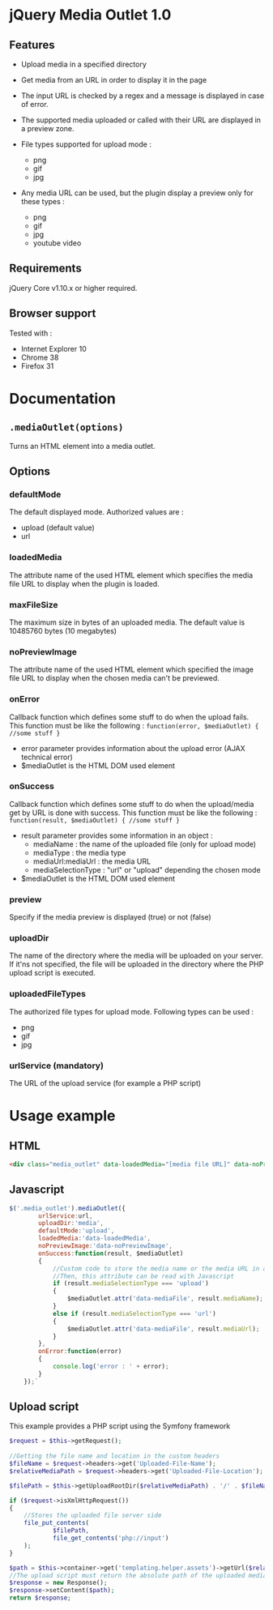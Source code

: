 # jQuery Media Outlet 1.0

Features
--------

- Upload media in a specified directory
- Get media from an URL in order to display it in the page
- The input URL is checked by a regex and a message is displayed in case of error.
- The supported media uploaded or called with their URL are displayed in a preview zone.

- File types supported for upload mode :
  - png
  - gif
  - jpg

- Any media URL can be used, but the plugin display a preview only for these types :
  - png
  - gif
  - jpg
  - youtube video

Requirements
------------
jQuery Core v1.10.x or higher required.

Browser support
---------------
Tested with :

- Internet Explorer 10
-	Chrome 38
- Firefox 31

Documentation
=============
`.mediaOutlet(options)`
--------------------
Turns an HTML element into a media outlet.

Options
-------

### defaultMode
The default displayed mode. Authorized values are :
- upload (default value)
- url

### loadedMedia
The attribute name of the used HTML element which specifies the media file URL to display when the plugin is loaded.

### maxFileSize
The maximum size in bytes of an uploaded media. The default value is 10485760 bytes (10 megabytes)

### noPreviewImage
The attribute name of the used HTML element which specified the image file URL to display when the chosen media can't be previewed.

### onError
Callback function which defines some stuff to do when the upload fails.
This function must be like the following : `function(error, $mediaOutlet) { //some stuff }`
- error parameter provides information about the upload error (AJAX technical error)
- $mediaOutlet is the HTML DOM used element  

### onSuccess
Callback function which defines some stuff to do when the upload/media get by URL is done with success.
This function must be like the following : `function(result, $mediaOutlet) { //some stuff }`
- result parameter provides some information in an object :
  - mediaName : the name of the uploaded file (only for upload mode)
  - mediaType : the media type 
  - mediaUrl:mediaUrl : the media URL
  - mediaSelectionType : "url" or "upload" depending the chosen mode
- $mediaOutlet is the HTML DOM used element  

### preview
Specify if the media preview is displayed (true) or not (false)

### uploadDir
The name of the directory where the media will be uploaded on your server. If it'ns not specified, the file will be uploaded in the directory where the PHP upload script is executed.

### uploadedFileTypes
The authorized file types for upload mode. Following types can be used :
- png
- gif
- jpg

### urlService (mandatory)
The URL of the upload service (for example a PHP script)

Usage example
=============

HTML
----

```html
<div class="media_outlet" data-loadedMedia="[media file URL]" data-noPreviewImage="[image URL]" data-mediaFile="" ></div>`
```
Javascript
----------

```javascript
$('.media_outlet').mediaOutlet({
        urlService:url,
        uploadDir:'media',
        defaultMode:'upload',
        loadedMedia:'data-loadedMedia',
        noPreviewImage:'data-noPreviewImage',
        onSuccess:function(result, $mediaOutlet)
        {
            //Custom code to store the media name or the media URL in a specified attribute of the HTML element used
            //Then, this attribute can be read with Javascript 
            if (result.mediaSelectionType === 'upload')
            {
                $mediaOutlet.attr('data-mediaFile', result.mediaName);
            }
            else if (result.mediaSelectionType === 'url')
            {
                $mediaOutlet.attr('data-mediaFile', result.mediaUrl);
            }
        },
        onError:function(error)
        {
            console.log('error : ' + error);
        }
    });`
```

Upload script
-------------

This example provides a PHP script using the Symfony framework

```php
$request = $this->getRequest();
        
//Getting the file name and location in the custom headers
$fileName = $request->headers->get('Uploaded-File-Name');
$relativeMediaPath = $request->headers->get('Uploaded-File-Location');

$filePath = $this->getUploadRootDir($relativeMediaPath) . '/' . $fileName;

if ($request->isXmlHttpRequest())
{
    //Stores the uploaded file server side
    file_put_contents(
            $filePath,
            file_get_contents('php://input')
    );
}

$path = $this->container->get('templating.helper.assets')->getUrl($relativeMediaPath);
//The upload script must return the absolute path of the uploaded media
$response = new Response();
$response->setContent($path);
return $response;
```
